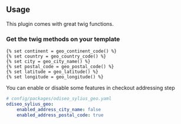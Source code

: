 ## Usage

This plugin comes with great twig functions.

### Get the twig methods on your template

```twig
{% set continent = geo_continent_code() %}
{% set country = geo_country_code() %}
{% set city = geo_city_name() %}
{% set postal_code = geo_postal_code() %}
{% set latitude = geo_latitude() %}
{% set longitude = geo_longitude() %}
```

You can enable or disable some features in checkout addressing step

```yml
# config/packages/odiseo_sylius_geo.yaml
odiseo_sylius_geo:
    enabled_address_city_name: false
    enabled_address_postal_code: true
```
